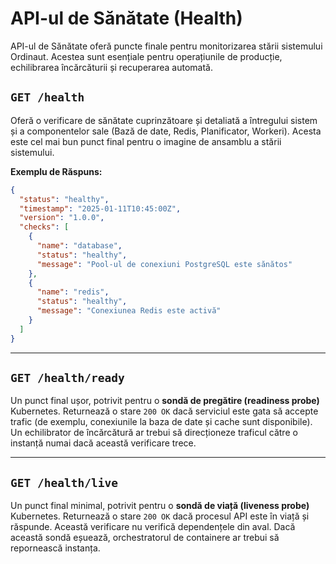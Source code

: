 # API-ul de Sănătate (Health)

API-ul de Sănătate oferă puncte finale pentru monitorizarea stării sistemului Ordinaut. Acestea sunt esențiale pentru operațiunile de producție, echilibrarea încărcăturii și recuperarea automată.

## `GET /health`

Oferă o verificare de sănătate cuprinzătoare și detaliată a întregului sistem și a componentelor sale (Bază de date, Redis, Planificator, Workeri). Acesta este cel mai bun punct final pentru o imagine de ansamblu a stării sistemului.

**Exemplu de Răspuns:**
```json
{
  "status": "healthy",
  "timestamp": "2025-01-11T10:45:00Z",
  "version": "1.0.0",
  "checks": [
    {
      "name": "database",
      "status": "healthy",
      "message": "Pool-ul de conexiuni PostgreSQL este sănătos"
    },
    {
      "name": "redis",
      "status": "healthy",
      "message": "Conexiunea Redis este activă"
    }
  ]
}
```

---

## `GET /health/ready`

Un punct final ușor, potrivit pentru o **sondă de pregătire (readiness probe)** Kubernetes. Returnează o stare `200 OK` dacă serviciul este gata să accepte trafic (de exemplu, conexiunile la baza de date și cache sunt disponibile). Un echilibrator de încărcătură ar trebui să direcționeze traficul către o instanță numai dacă această verificare trece.

---

## `GET /health/live`

Un punct final minimal, potrivit pentru o **sondă de viață (liveness probe)** Kubernetes. Returnează o stare `200 OK` dacă procesul API este în viață și răspunde. Această verificare nu verifică dependențele din aval. Dacă această sondă eșuează, orchestratorul de containere ar trebui să repornească instanța.
